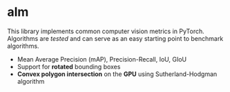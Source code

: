 # alm
This library implements common computer vision metrics in PyTorch. Algorithms are _tested_ and can serve as an easy starting point to benchmark algorithms.

- Mean Average Precision (mAP), Precision-Recall, IoU, GIoU
- Support for **rotated** bounding boxes
- **Convex polygon intersection** on the **GPU** using Sutherland-Hodgman algorithm
